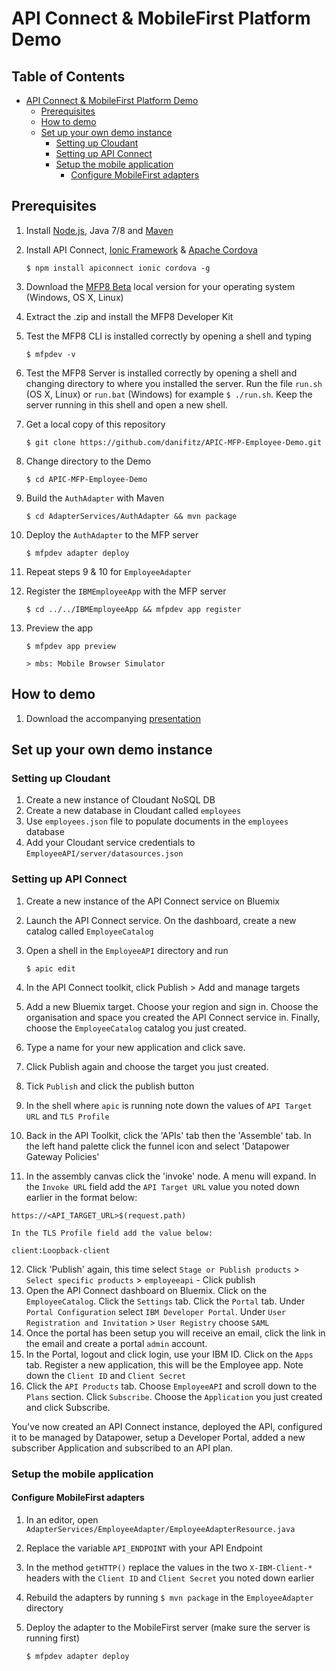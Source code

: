 # API Connect & MobileFirst Platform Demo

## Table of Contents

- [API Connect & MobileFirst Platform Demo](#)
	- [Prerequisites](#prerequisites)
	- [How to demo](#how-to-demo)
	- [Set up your own demo instance](#set-up-your-own-demo-instance)
		- [Setting up Cloudant](#setting-up-cloudant)
		- [Setting up API Connect](#setting-up-api-connect)
		- [Setup the mobile application](#-setup-the-mobile-application)
			- [Configure MobileFirst adapters](#configure-mobilefirst-adapters)

## Prerequisites
1. Install [Node.js](https://nodejs.org), Java 7/8 and
[Maven](https://maven.apache.org/)
2. Install API Connect, [Ionic Framework](https://ionicframework.com) & [Apache Cordova](https://cordova.apache.org/)

   `$ npm install apiconnect ionic cordova -g`
3. Download the [MFP8 Beta](https://mobilefirstplatform.ibmcloud.com/beta/)
local version for your operating system (Windows, OS X, Linux)
4. Extract the .zip and install the MFP8 Developer Kit
5. Test the MFP8 CLI is installed correctly by opening a shell and typing

   `$ mfpdev -v`
6. Test the MFP8 Server is installed correctly by opening a shell and changing
directory to where you installed the server. Run the file `run.sh` (OS X, Linux)
or `run.bat` (Windows) for example `$ ./run.sh`. Keep the server running in this shell and open a new shell.
7. Get a local copy of this repository

   `$ git clone https://github.com/danifitz/APIC-MFP-Employee-Demo.git`
8. Change directory to the Demo

   `$ cd APIC-MFP-Employee-Demo`
9. Build the `AuthAdapter` with Maven

   `$ cd AdapterServices/AuthAdapter && mvn package`
10. Deploy the `AuthAdapter` to the MFP server

    `$ mfpdev adapter deploy`
11. Repeat steps 9 & 10 for `EmployeeAdapter`
12. Register the `IBMEmployeeApp` with the MFP server

    `$ cd ../../IBMEmployeeApp && mfpdev app register`
13. Preview the app

    `$ mfpdev app preview`

    `> mbs: Mobile Browser Simulator`

## How to demo

1. Download the accompanying [presentation](INSERT)


## Set up your own demo instance

### Setting up Cloudant
1. Create a new instance of Cloudant NoSQL DB
2. Create a new database in Cloudant called `employees`
3. Use `employees.json` file to populate documents in the `employees` database
4. Add your Cloudant service credentials to
    `EmployeeAPI/server/datasources.json`

### Setting up API Connect
1. Create a new instance of the API Connect service on Bluemix
2. Launch the API Connect service. On the dashboard, create a new catalog called `EmployeeCatalog`
3. Open a shell in the `EmployeeAPI` directory and run

   `$ apic edit`
4. In the API Connect toolkit, click Publish > Add and manage targets
5. Add a new Bluemix target. Choose your region and sign in. Choose the organisation and space you created the API Connect service in. Finally, choose the `EmployeeCatalog` catalog you just created.
6. Type a name for your new application and click save.
7. Click Publish again and choose the target you just created.
8. Tick `Publish` and click the publish button
9. In the shell where `apic` is running note down the values of `API Target URL` and `TLS Profile`
10. Back in the API Toolkit, click the 'APIs' tab then the 'Assemble' tab. In the left hand palette click the funnel icon and select 'Datapower Gateway Policies'
11. In the assembly canvas click the 'invoke' node. A menu will expand. In the `Invoke URL` field add the `API Target URL` value you noted down earlier in the format below:

   `https://<API_TARGET_URL>$(request.path)`

    In the TLS Profile field add the value below:

   `client:Loopback-client`

12. Click 'Publish' again, this time select `Stage or Publish products` > `Select specific products` > `employeeapi` - Click publish
13. Open the API Connect dashboard on Bluemix. Click on the `EmployeeCatalog`. Click the `Settings` tab. Click the `Portal` tab. Under `Portal Configuration` select `IBM Developer Portal`. Under `User Registration and Invitation` > `User Registry` choose `SAML`
14. Once the portal has been setup you will receive an email, click the link in the email and create a portal `admin` account.
15. In the Portal, logout and click login, use your IBM ID. Click on the `Apps` tab. Register a new application, this will be the Employee app. Note down the `Client ID` and `Client Secret`
16. Click the `API Products` tab. Choose `EmployeeAPI` and scroll down to the `Plans` section. Click `Subscribe`. Choose the `Application` you just created and click Subscribe.

You've now created an API Connect instance, deployed the API, configured it to be managed by Datapower, setup a Developer Portal, added a new subscriber Application and subscribed to an API plan.

### Setup the mobile application

#### Configure MobileFirst adapters
1. In an editor, open `AdapterServices/EmployeeAdapter/EmployeeAdapterResource.java`
2. Replace the variable `API_ENDPOINT` with your API Endpoint
3. In the method `getHTTP()` replace the values in the two `X-IBM-Client-*` headers with the `Client ID` and `Client Secret` you noted down earlier
4. Rebuild the adapters by running `$ mvn package` in the `EmployeeAdapter` directory
5. Deploy the adapter to the MobileFirst server (make sure the server is running first)

   `$ mfpdev adapter deploy`
